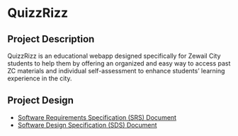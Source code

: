 # QuizzRizz
## Project Description
QuizzRizz is an educational webapp designed specifically for Zewail
City students to help them by offering an organized and easy way to access past ZC
materials and individual self-assessment to enhance students’ learning experience in the
city.
## Project Design
- [Software Requirements Specification (SRS) Document](docs/srs.md)
- [Software Design Specification (SDS) Document](docs/sds.md)
